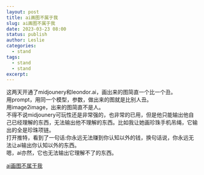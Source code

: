 ```yaml
---
layout: post
title: ai画图不属于我 
slug: ai画图不属于我 
date: 2023-03-23 08:00
status: publish
author: Leslie
categories: 
  - stand 
tags:
  - stand 
  - stand 
excerpt: 
---
```



这两天开通了midjounery和leondor.ai，画出来的图简直一个比一个丑。  
用prompt，用同一个模型，参数，做出来的图就是比别人丑。  
用image2image，出来的图简直不是人。  
不得不说midjounery可玩性还是非常强的，也非常的已用，但是他只能输出他自己已经理解的东西，无法输出他不理解的东西。比如我让她画珍珠手机吊绳，它输出的全是珍珠项链。  
打开推特，看到了一句话:你永远无法赚到你认知以外的钱，换句话说，你永远无法让ai输出你认知以外的东西。  
嗯，ai亦然，它也无法输出它理解不了的东西。    

[ai画图不属于我 ](https://github.com/lesnolie/Marverick/issues/33)

